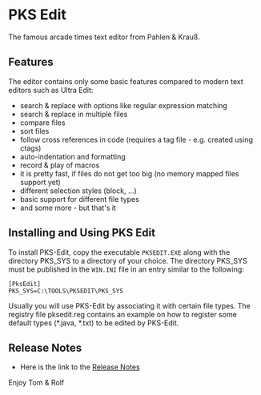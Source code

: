 # PKS Edit

The famous arcade times text editor from Pahlen & Krauß.

## Features

The editor contains only some basic features compared to modern text editors such as 
Ultra Edit:

- search & replace with options like regular expression matching
- search & replace in multiple files
- compare files
- sort files
- follow cross references in code (requires a tag file - e.g. created using ctags)
- auto-indentation and formatting
- record & play of macros
- it is pretty fast, if files do not get too big (no memory mapped files support yet)
- different selection styles (block, ...)
- basic support for different file types
- and some more - but that's it

## Installing and Using PKS Edit

To install PKS-Edit, copy the executable ``PKSEDIT.EXE`` along with the
directory PKS_SYS to a directory of your choice. The directory PKS_SYS
must be published in the ``WIN.INI`` file in an entry similar to the following:

```
[PksEdit]
PKS_SYS=C:\TOOLS\PKSEDIT\PKS_SYS
```

Usually you will use PKS-Edit by associating it with certain file types.
The registry file pksedit.reg contains an example on how 
to register some default types (*.java, *.txt) to be edited by PKS-Edit.

## Release Notes

-   Here is the link to the [Release Notes](doc/release_notes.md)

Enjoy Tom & Rolf
